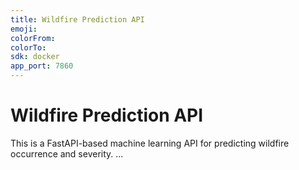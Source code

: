 ```yaml
---
title: Wildfire Prediction API
emoji: 
colorFrom: 
colorTo: 
sdk: docker
app_port: 7860
---
```


# Wildfire Prediction API

This is a FastAPI-based machine learning API for predicting wildfire occurrence and severity.
...
